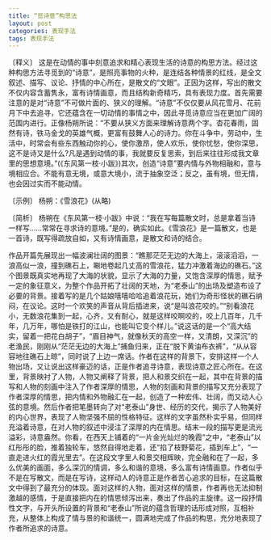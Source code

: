 ```yaml
---
title: “觅诗意”构思法
layout: post
categories: 表现手法
tags: 表现手法
---
```


〔释义〕 这是在动情的事中刻意追求和精心表现生活的诗意的构思方法。经过这种构思方法寻觅到的“诗意”，是照亮事物的火种，是连结各种情景的红线，是全文叙述、描写、议论、抒情的中心所在，是散文的“文眼”。正因为这样，写出的散文不仅内容含蓄隽永，富有诗情画意，而且结构新奇精巧，具有表现力度。首先需要注意的是对“诗意”不可做片面的、狭义的理解。“诗意”不仅仅要从风花雪月、花前月下中去追寻，它还蕴含在一切动情的事情之中，因此寻觅诗意应当在更加广阔的范围内进行。正像杨朔所说：“不要从狭义方面来理解诗意两个字。杏花春雨，固然有诗，铁马金戈的英雄气概，更富有鼓舞人心的诗力。你在斗争中，劳动中，生活中，时常会有些东西触动你的心，使你激昂，使人欢乐，使你忧愁，使你深思，这不是诗又是什么?凡是遇到动情的事，我就要反复思索，到后来往往形成我文章里的思想意境。”(《东风第一枝·小跋》)其次，创造“诗意”要内情与外物相融和，意与境相应合。不能有意无境，或意大境小，流于抽象空泛；反之，虽有境，但无情，也会因过实而不能动情。

〔示例〕 杨朔：《雪浪花》(从略)

〔简析〕 杨朔在《东风第一枝·小跋》中说：“我在写每篇散文时，总是拿着当诗一样写……常常在寻求诗的意境。”是的，确实如此。《雪浪花》是一篇散文，也是一首诗，既写得疏放自如，又有诗情画意，是散文和诗的结合。

作品开篇先展现出一幅波澜壮阔的图景：“瞧那茫茫无边的大海上，滚滚滔滔，一浪高似一浪，撞到礁石上，唰地卷起几丈高的雪浪花，猛力冲激着海边的礁石。”这个图景既真实地再现了大海的状貌，显示了大海的力量，又饱含深厚的情思，赋予一定的象征意义，为整个作品开拓了壮阔的天地，为“老泰山”的出场及塑造布设了必要的背景。接着写的是几个姑娘嘻嘻哈哈追着浪花玩，她们为奇形怪状的礁石纳闷，在议论。这时一个欢笑的声音从背后插进来，说“是叫浪花咬的。”“别看浪花小，无数浪花集到一起，心齐，又有耐心，就是这样咬啊咬的，咬上几百年，几千年，几万年，哪怕是铁打的江山，也能叫它变个样儿。”说这话的是一个“高大结实，留着一把花白胡子”，“眉目神气，就像秋天的高空一样，又清朗，又深沉”的老渔民，刚刚从“茫茫无边的大海上”捕鱼归来，正在“脱下黄油布衣裤”，“从从容容地往礁石上晾”，同时说了上边一席话。作者在这样的背景下，安排这样一个人物出场，又让说出这样豪迈的话，正是作者追寻诗意，表现诗意之匠心所在。在这里，背景映衬了人物，人物又阐释了背景，把人和景交织在一起，其中在背景的描写和人物的刻画中注入了作者深厚的情思，人物的刻画和背景的描写又充分表现了作者深厚的情思，把内情和外物融汇在一起，创造了一种宏伟、壮阔，而又动人心弦的意境。然后作者把笔墨转向了对“老泰山”身世、经历的交代，揭示了人物美好的内心世界，表现了人物坚强不屈的性格特征。这样的文字虽然朴实乎易，但同样充溢着诗意，在对人物的叙述中浸注了深厚的内在情思。结末一段的描写更是流光溢彩，诗意盎然。你看，在西天上铺着的“一片金光灿烂的晚霞”之中，“老泰山”以红彤彤的脸，推着独轮车，悠然自得地走着，还“掐了枝野菊花，插到车上”，“一直走进火红的霞光里去”。在这段文字里人和景交相辉映，完全融和在了一起，多么优美的画面，多么深沉的情调，多么和谐的意境，多么富有诗情画意。作者似乎不是在写散文，而是在写诗，这样动人的诗意正是作者苦心追求的目标，在这篇散文中得到了最充分的体现。面对这样的人物，面对这样的情景，作者再也无法抑制激越的感情，于是直接把内在的情思倾泻出来，奏出了作品的主旋律。这一段抒情性文字，与开头所设置的背景和“老泰山”所说的蕴含哲理的话形成对照，互相补充，从整体上构成了情与景的和谐统一，圆满地完成了作品的构思，充分地表现了作者所追求的诗意。 